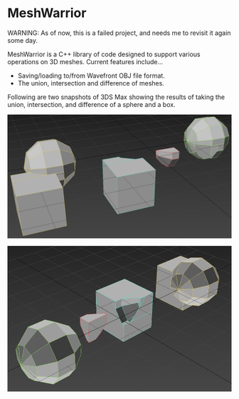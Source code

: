 # MeshWarrior

WARNING: As of now, this is a failed project, and needs me to revisit it again some day.

MeshWarrior is a C++ library of code designed to support various operations on 3D meshes.  Current features include...

* Saving/loading to/from Wavefront OBJ file format.
* The union, intersection and difference of meshes.

Following are two snapshots of 3DS Max showing the results of taking the union, intersection, and difference of a sphere and a box.

![snapshotA](https://github.com/spencerparkin/MeshWarrior/blob/main/SnapshotA.png?raw=true)

![snapshotB](https://github.com/spencerparkin/MeshWarrior/blob/main/SnapshotB.png?raw=true)